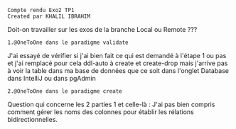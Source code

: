     Compte rendu Exo2 TP1
    Created par KHALIL IBRAHIM

Doit-on travailler sur les exos de la branche Local ou Remote ???

    1.@OneToOne dans le paradigme validate
J'ai essayé de vérifier si j'ai bien fait ce qui est demandé à l'étape 1 ou pas et j'ai remplacé pour cela ddl-auto à create et create-drop mais j'arrive pas à voir la table dans ma base de données que ce soit dans l'onglet Database dans IntelliJ ou dans pgAdmin 

    2.@OneToOne dans le paradigme create
Question qui concerne les 2 parties 1 et celle-là :
J'ai pas bien compris comment gérer les noms des colonnes pour établir les rélations bidirectionnelles.